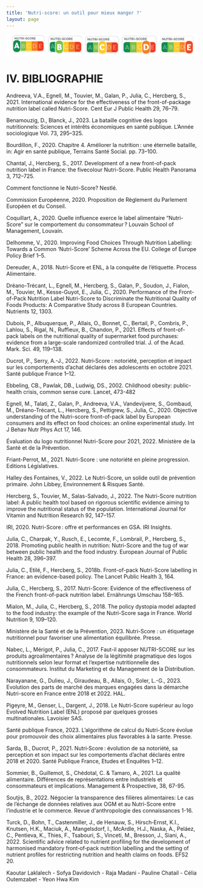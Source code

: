 ```yaml
--- 
title: 'Nutri-score: un outil pour mieux manger ?'
layout: page
--- 
```


![screenshot](declinaison-logo-nutriscore.jpg)
# IV. BIBLIOGRAPHIE
Andreeva, V.A., Egnell, M., Touvier, M., Galan, P., Julia, C., Hercberg, S., 2021. International evidence for the effectiveness of the front-of-package nutrition label called Nutri-Score. Cent Eur J Public Health 29, 76–79.

Benamouzig, D., Blanck, J., 2023. La bataille cognitive des logos nutritionnels: Sciences et intérêts économiques en santé publique. L’Année sociologique Vol. 73, 295–325. 

Bourdillon, F., 2020. Chapitre 4. Améliorer la nutrition : une éternelle bataille, in: Agir en santé publique, Terrains Santé Social. pp. 73–100.

Chantal, J., Hercberg, S., 2017. Development of a new front-of-pack nutrition label in France: the fivecolour Nutri-Score. Public Health Panorama 3, 712–725.

Comment fonctionne le Nutri-Score? Nestlé.

Commission Européenne, 2020. Proposition de Règlement du Parlement Européen et du Conseil.

Coquillart, A., 2020. Quelle influence exerce le label alimentaire “Nutri-Score” sur le comportement du consommateur ? Louvain School of Management, Louvain.

Delhomme, V., 2020. Improving Food Choices Through Nutrition Labelling: Towards a Common ‘Nutri-Score’ Scheme Across the EU. College of Europe Policy Brief 1–5.

Dereuder, A., 2018. Nutri-Score et ENL, à la conquête de l’étiquette. Process Alimentaire.

Dréano-Trécant, L., Egnell, M., Hercberg, S., Galan, P., Soudon, J., Fialon, M., Touvier, M., Kesse-Guyot, E., Julia, C., 2020. Performance of the Front-of-Pack Nutrition Label Nutri-Score to Discriminate the Nutritional Quality of Foods Products: A Comparative Study across 8 European Countries. Nutrients 12, 1303. 

Dubois, P., Albuquerque, P., Allais, O., Bonnet, C., Bertail, P., Combris, P., Lahlou, S., Rigal, N., Ruffieux, B., Chandon, P., 2021. Effects of front-of-pack labels on the nutritional quality of supermarket food purchases: evidence from a large-scale randomized controlled trial. J. of the Acad. Mark. Sci. 49, 119–138.

Ducrot, P., Serry, A.-J., 2022. Nutri‑Score : notoriété, perception et impact sur les comportements d’achat déclarés des adolescents en octobre 2021. Santé publique France 1–12.

Ebbeling, CB., Pawlak, DB., Ludwig, DS., 2002. Childhood obesity: public-health crisis, common sense cure. Lancet, 473-482

Egnell, M., Talati, Z., Galan, P., Andreeva, V.A., Vandevijvere, S., Gombaud, M., Dréano-Trécant, L., Hercberg, S., Pettigrew, S., Julia, C., 2020. Objective understanding of the Nutri-score front-of-pack label by European consumers and its effect on food choices: an online experimental study. Int J Behav Nutr Phys Act 17, 146. 

Évaluation du logo nutritionnel Nutri-Score pour 2021, 2022. Ministère de la Santé et de la Prévention.

Friant-Perrot, M., 2021. Nutri-Score : une notoriété en pleine progression. Editions Législatives.

Halley des Fontaines, V., 2022. Le Nutri-Score, un solide outil de prévention primaire. John Libbey, Environnement & Risques Santé.

Hercberg, S., Touvier, M., Salas-Salvado, J., 2022. The Nutri-Score nutrition label: A public health tool based on rigorous scientific evidence aiming to improve the nutritional status of the population. International Journal for Vitamin and Nutrition Research 92, 147–157. 

IRI, 2020. Nutri-Score : offre et performances en GSA. IRI Insights.

Julia, C., Charpak, Y., Rusch, E., Lecomte, F., Lombrail, P., Hercberg, S., 2018. Promoting public health in nutrition: Nutri-Score and the tug of war between public health and the food industry. European Journal of Public Health 28, 396–397. 

Julia, C., Etilé, F., Hercberg, S., 2018b. Front-of-pack Nutri-Score labelling in France: an evidence-based policy. The Lancet Public Health 3, 164. 

Julia, C., Hercberg, S., 2017. Nutri-Score: Evidence of the effectiveness of the French front-of-pack nutrition label. Ernährungs Umschau 158–165. 

Mialon, M., Julia, C., Hercberg, S., 2018. The policy dystopia model adapted to the food industry: the example of the Nutri-Score saga in France. World Nutrition 9, 109–120.

Ministère de la Santé et de la Prévention, 2023. Nutri-Score : un étiquetage nutritionnel pour favoriser une alimentation équilibrée. Presse.

Nabec, L., Mérigot, P., Julia, C., 2017. Faut-il apposer NUTRI-SCORE sur les produits agroalimentaires ? Analyse de la légitimité pragmatique des logos nutritionnels selon leur format et l’expertise nutritionnelle des consommateurs. Institut du Marketing et du Management de la Distribution.

Narayanane, G., Dulieu, J., Giraudeau, B., Allais, O., Soler, L.-G., 2023. Evolution des parts de marché des marques engagées dans la démarche Nutri-score en France entre 2018 et 2022. HAL.

Pigeyre, M., Genser, L., Dargent, J., 2018. Le Nutri-Score supérieur au logo Evolved Nutrition Label (ENL) proposé par quelques grosses multinationales. Lavoisier SAS.

Santé publique France, 2023. L’algorithme de calcul du Nutri-Score évolue pour promouvoir des choix alimentaires plus favorables à la sante. Presse.

Sarda, B., Ducrot, P., 2021. Nutri‑Score : évolution de sa notoriété, sa perception et son impact sur les comportements d’achat déclarés entre 2018 et 2020. Santé Publique France, Etudes et Enquêtes 1–12.

Sommier, B., Guillemot, S., Chédotal, C. & Tamaro, A., 2021. La qualité alimentaire. Différences de représentations entre industriels et consommateurs et implications. Management & Prospective, 38, 67-95. 

Soutjis, B., 2022. Négocier la transparence des filières alimentaires: Le cas de l’échange de données relatives aux OGM et au Nutri-Score entre l’industrie et le commerce. Revue d'anthropologie des connaissances 1-16. 

Turck, D., Bohn, T., Castenmiller, J., de Henauw, S., Hirsch‐Ernst, K.I., Knutsen, H.K., Maciuk, A., Mangelsdorf, I., McArdle, H.J., Naska, A., Peláez, C., Pentieva, K., Thies, F., Tsabouri, S., Vinceti, M., Bresson, J., Siani, A., 2022. Scientific advice related to nutrient profiling for the development of harmonised mandatory front‐of‐pack nutrition labelling and the setting of nutrient profiles for restricting nutrition and health claims on foods. EFS2 20. 


Kaoutar Laklalech - Sofya Davidovich - Raja Madani - Pauline Chatail - Célia Outemzabet - Yeon Hwa Kim
